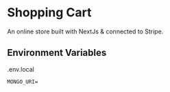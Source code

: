 # Shopping Cart
An online store built with NextJs &amp; connected to Stripe.

## Environment Variables
.env.local
```
MONGO_URI=
```